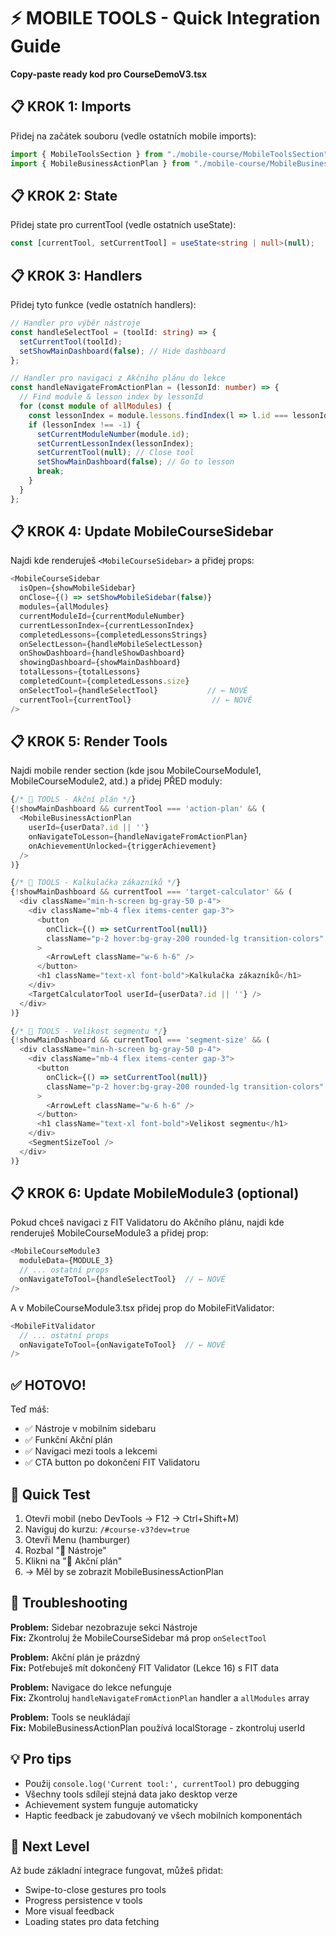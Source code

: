 # ⚡ MOBILE TOOLS - Quick Integration Guide

**Copy-paste ready kod pro CourseDemoV3.tsx**

## 📋 KROK 1: Imports

Přidej na začátek souboru (vedle ostatních mobile imports):

```typescript
import { MobileToolsSection } from "./mobile-course/MobileToolsSection";
import { MobileBusinessActionPlan } from "./mobile-course/MobileBusinessActionPlan";
```

## 📋 KROK 2: State

Přidej state pro currentTool (vedle ostatních useState):

```typescript
const [currentTool, setCurrentTool] = useState<string | null>(null);
```

## 📋 KROK 3: Handlers

Přidej tyto funkce (vedle ostatních handlers):

```typescript
// Handler pro výběr nástroje
const handleSelectTool = (toolId: string) => {
  setCurrentTool(toolId);
  setShowMainDashboard(false); // Hide dashboard
};

// Handler pro navigaci z Akčního plánu do lekce
const handleNavigateFromActionPlan = (lessonId: number) => {
  // Find module & lesson index by lessonId
  for (const module of allModules) {
    const lessonIndex = module.lessons.findIndex(l => l.id === lessonId);
    if (lessonIndex !== -1) {
      setCurrentModuleNumber(module.id);
      setCurrentLessonIndex(lessonIndex);
      setCurrentTool(null); // Close tool
      setShowMainDashboard(false); // Go to lesson
      break;
    }
  }
};
```

## 📋 KROK 4: Update MobileCourseSidebar

Najdi kde renderuješ `<MobileCourseSidebar>` a přidej props:

```typescript
<MobileCourseSidebar
  isOpen={showMobileSidebar}
  onClose={() => setShowMobileSidebar(false)}
  modules={allModules}
  currentModuleId={currentModuleNumber}
  currentLessonIndex={currentLessonIndex}
  completedLessons={completedLessonsStrings}
  onSelectLesson={handleMobileSelectLesson}
  onShowDashboard={handleShowDashboard}
  showingDashboard={showMainDashboard}
  totalLessons={totalLessons}
  completedCount={completedLessons.size}
  onSelectTool={handleSelectTool}           // ← NOVÉ
  currentTool={currentTool}                  // ← NOVÉ
/>
```

## 📋 KROK 5: Render Tools

Najdi mobile render section (kde jsou MobileCourseModule1, MobileCourseModule2, atd.) a přidej PŘED moduly:

```typescript
{/* 🧮 TOOLS - Akční plán */}
{!showMainDashboard && currentTool === 'action-plan' && (
  <MobileBusinessActionPlan
    userId={userData?.id || ''}
    onNavigateToLesson={handleNavigateFromActionPlan}
    onAchievementUnlocked={triggerAchievement}
  />
)}

{/* 🧮 TOOLS - Kalkulačka zákazníků */}
{!showMainDashboard && currentTool === 'target-calculator' && (
  <div className="min-h-screen bg-gray-50 p-4">
    <div className="mb-4 flex items-center gap-3">
      <button
        onClick={() => setCurrentTool(null)}
        className="p-2 hover:bg-gray-200 rounded-lg transition-colors"
      >
        <ArrowLeft className="w-6 h-6" />
      </button>
      <h1 className="text-xl font-bold">Kalkulačka zákazníků</h1>
    </div>
    <TargetCalculatorTool userId={userData?.id || ''} />
  </div>
)}

{/* 🧮 TOOLS - Velikost segmentu */}
{!showMainDashboard && currentTool === 'segment-size' && (
  <div className="min-h-screen bg-gray-50 p-4">
    <div className="mb-4 flex items-center gap-3">
      <button
        onClick={() => setCurrentTool(null)}
        className="p-2 hover:bg-gray-200 rounded-lg transition-colors"
      >
        <ArrowLeft className="w-6 h-6" />
      </button>
      <h1 className="text-xl font-bold">Velikost segmentu</h1>
    </div>
    <SegmentSizeTool />
  </div>
)}
```

## 📋 KROK 6: Update MobileModule3 (optional)

Pokud chceš navigaci z FIT Validatoru do Akčního plánu, najdi kde renderuješ MobileCourseModule3 a přidej prop:

```typescript
<MobileCourseModule3
  moduleData={MODULE_3}
  // ... ostatní props
  onNavigateToTool={handleSelectTool}  // ← NOVÉ
/>
```

A v MobileCourseModule3.tsx přidej prop do MobileFitValidator:

```typescript
<MobileFitValidator
  // ... ostatní props
  onNavigateToTool={onNavigateToTool}  // ← NOVÉ
/>
```

## ✅ HOTOVO!

Teď máš:
- ✅ Nástroje v mobilním sidebaru
- ✅ Funkční Akční plán
- ✅ Navigaci mezi tools a lekcemi
- ✅ CTA button po dokončení FIT Validatoru

## 🧪 Quick Test

1. Otevři mobil (nebo DevTools → F12 → Ctrl+Shift+M)
2. Naviguj do kurzu: `/#course-v3?dev=true`
3. Otevři Menu (hamburger)
4. Rozbal "🧮 Nástroje"
5. Klikni na "🎯 Akční plán"
6. → Měl by se zobrazit MobileBusinessActionPlan

## 🐛 Troubleshooting

**Problem:** Sidebar nezobrazuje sekci Nástroje  
**Fix:** Zkontroluj že MobileCourseSidebar má prop `onSelectTool`

**Problem:** Akční plán je prázdný  
**Fix:** Potřebuješ mít dokončený FIT Validator (Lekce 16) s FIT data

**Problem:** Navigace do lekce nefunguje  
**Fix:** Zkontroluj `handleNavigateFromActionPlan` handler a `allModules` array

**Problem:** Tools se neukládají  
**Fix:** MobileBusinessActionPlan používá localStorage - zkontroluj userId

## 💡 Pro tips

- Použij `console.log('Current tool:', currentTool)` pro debugging
- Všechny tools sdílejí stejná data jako desktop verze
- Achievement system funguje automaticky
- Haptic feedback je zabudovaný ve všech mobilních komponentách

## 🎯 Next Level

Až bude základní integrace fungovat, můžeš přidat:
- Swipe-to-close gestures pro tools
- Progress persistence v tools
- More visual feedback
- Loading states pro data fetching
